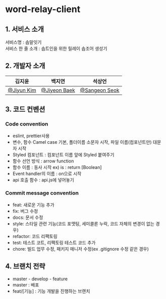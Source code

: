 # word-relay-client
## 1. 서비스 소개
서비스명 : 솝말잇기  
서비스 한 줄 소개 : 솝트인을 위한 릴레이 솝조어 생성기

## 2. 개발자 소개
|김지윤|백지연|석상언|
|-|-|-|
|[@Jiyun Kim](https://github.com/small-j)|[@Jiyeon Baek](https://github.com/100Gyeon)|[@Sangeon Seok](https://github.com/sharpcoder312)|

## 3. 코드 컨벤션
### Code convention
- eslint, prettier사용
- 변수, 함수 Camel case 기본, 폴더이름 소문자 시작, 파일 이름(컴포넌트만) 대문자 시작
- Styled 컴포넌트 : 컴포넌트 이름 앞에 Styled 붙여주기
- 함수 선언 방식 : arrow function
- 함수 이름 : 동사 시작 ex) is : return [Boolean]
- Event handler의 이름 : on으로 시작
- api 호출 함수 : api.js에 넣어놓기

### Commit message convention
- feat: 새로운 기능 추가  
- fix: 버그 수정
- docs: 문서 수정
- style: 스타일 관련 기능(코드 포맷팅, 세미콜론 누락, 코드 자체의 변경이 없는 경우)
- refactor: 코드 리팩토링
- test: 테스트 코트, 리팩토링 테스트 코드 추가
- chore: 빌드 업무 수정, 패키지 매니저 수정(ex .gitignore 수정 같은 경우)


## 4. 브랜치 전략
- master - develop - feature
- master : 배포
- feat/[기능] : 기능 개발을 진행하는 브랜치
